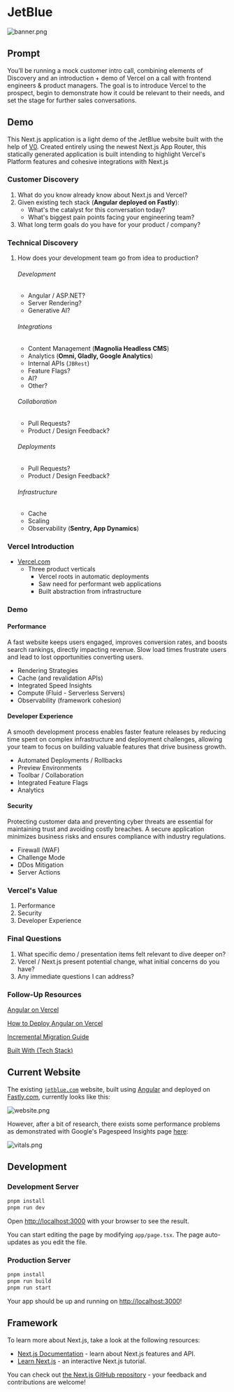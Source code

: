 # JetBlue

![banner.png](public/assets/banner.png)

## Prompt

You’ll be running a mock customer intro call, combining elements of Discovery and an introduction + demo of Vercel on a
call with frontend engineers & product managers. The goal is to introduce Vercel to the prospect, begin to demonstrate
how it could be relevant to their needs, and set the stage for further sales conversations.

## Demo

This Next.js application is a light demo of the JetBlue website built with the help of [V0](https://v0.dev).
Created entirely using the newest Next.js App Router, this statically generated application is built intending to
highlight Vercel's Platform features and cohesive integrations with Next.js

### Customer Discovery

1. What do you know already know about Next.js and Vercel?
2. Given existing tech stack (**Angular deployed on Fastly**):
    * What's the catalyst for this conversation today?
    * What's biggest pain points facing your engineering team?
3. What long term goals do you have for your product / company?

### Technical Discovery

1. How does your development team go from idea to production?

   ###### Development
    * Angular / ASP.NET?
    * Server Rendering?
    * Generative AI?

   ###### Integrations
    * Content Management (**Magnolia Headless CMS**)
    * Analytics (**Omni, Gladly, Google Analytics**)
    * Internal APIs (`JBRest`)
    * Feature Flags?
    * AI?
    * Other?

   ###### Collaboration
    * Pull Requests?
    * Product / Design Feedback?

   ###### Deployments
    * Pull Requests?
    * Product / Design Feedback?

   ###### Infrastructure
    * Cache
    * Scaling
    * Observability (**Sentry, App Dynamics**)

### Vercel Introduction

* [Vercel.com](https://vercel.com/home)
    * Three product verticals
        * Vercel roots in automatic deployments
        * Saw need for performant web applications
        * Built abstraction from infrastructure

### Demo

#### Performance

A fast website keeps users engaged, improves conversion rates, and boosts search rankings, directly impacting revenue.
Slow load times frustrate users and lead to lost opportunities converting users.

* Rendering Strategies
* Cache (and revalidation APIs)
* Integrated Speed Insights
* Compute (Fluid - Serverless Servers)
* Observability (framework cohesion)

#### Developer Experience

A smooth development process enables faster feature releases by reducing time spent on complex infrastructure and
deployment challenges, allowing your team to focus on building valuable features that drive business growth.

* Automated Deployments / Rollbacks
* Preview Environments
* Toolbar / Collaboration
* Integrated Feature Flags
* Analytics

#### Security

Protecting customer data and preventing cyber threats are essential for maintaining trust and avoiding costly breaches.
A secure application minimizes business risks and ensures compliance with industry regulations.

* Firewall (WAF)
* Challenge Mode
* DDos Mitigation
* Server Actions

### Vercel's Value

1. Performance
2. Security
3. Developer Experience

### Final Questions

1. What specific demo / presentation items felt relevant to dive deeper on?
2. Vercel / Next.js present potential change, what initial concerns do you have?
3. Any immediate questions I can address?

### Follow-Up Resources

[Angular on Vercel](https://vercel.com/solutions/angular)

[How to Deploy Angular on Vercel](https://vercel.com/guides/deploying-angular-with-vercel)

[Incremental Migration Guide](https://vercel.com/docs/incremental-migration/migration-guide)

[Built With (Tech Stack)](https://builtwith.com/jetblue.com)

## Current Website

The existing [`jetblue.com`](https://www.jetblue.com) website, built using [Angular](https://angular.dev/) and deployed
on [Fastly.com](https://www.fastly.com/), currently looks like this:

![website.png](public/assets/website.png)

However, after a bit of research, there exists some performance problems as demonstrated with Google's Pagespeed
Insights
page [here](https://pagespeed.web.dev/analysis/https-www-jetblue-com/u6lvzn034u?form_factor=mobile):

![vitals.png](public/assets/vitals.png)

## Development

### Development Server

```bash
pnpm install
pnpm run dev
```

Open [http://localhost:3000](http://localhost:3000) with your browser to see the result.

You can start editing the page by modifying `app/page.tsx`. The page auto-updates as you edit the file.

### Production Server

```bash
pnpm install
pnpm run build
pnpm run start
```

Your app should be up and running on [http://localhost:3000](http://localhost:3000)!

## Framework

To learn more about Next.js, take a look at the following resources:

- [Next.js Documentation](https://nextjs.org/docs) - learn about Next.js features and API.
- [Learn Next.js](https://nextjs.org/learn) - an interactive Next.js tutorial.

You can check out [the Next.js GitHub repository](https://github.com/vercel/next.js/) - your feedback and contributions
are welcome!

